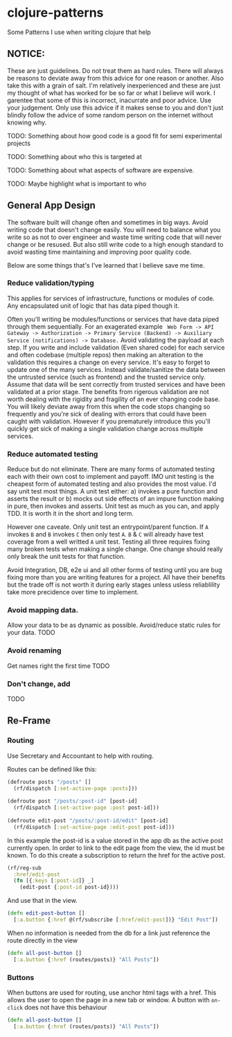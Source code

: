 # clojure-patterns
Some Patterns I use when writing clojure that help

## NOTICE:
These are just guidelines. Do not treat them as hard rules. There will always be reasons to deviate away from this advice for one reason or another. Also take this with a grain of salt. I'm relatively inexperienced and these are just my thought of what has worked for be so far or what I believe will work. I garentee that some of this is incorrect, inacurrate and poor advice. Use your judgement. Only use this advice if it makes sense to you and don't just blindly follow the advice of some random person on the internet without knowing why.

TODO: Something about how good code is a good fit for semi experimental projects

TODO: Something about who this is targeted at

TODO: Something about what aspects of software are expensive.

TODO: Maybe highlight what is important to who

## General App Design

The software built will change often and sometimes in big ways. Avoid writing code that doesn't change easily. You will need to balance what you write so as not to over engineer and waste time writing code that will never change or be resused. But also still write code to a high enough standard to avoid wasting time maintaining and improving poor quality code.

Below are some things that's I've learned that I believe save me time.

### Reduce validation/typing

This applies for services of infrastructure, functions or modules of code. Any encapsulated unit of logic that has data piped though it.

Often you'll writing be modules/functions or services that have data piped through them sequentially. For an exagerated example ` Web Form -> API Gateway -> Authorization -> Primary Service (Backend) -> Auxiliary Service (notifications) -> Database.` Avoid validating the payload at each step. If you write and include validation (Even shared code) for each service and often codebase (multiple repos) then making an alteration to the validation this requires a change on every service. It's easy to forget to update one of the many services. Instead validate/sanitize the data between the untrusted service (such as frontend) and the trusted service only. Assume that data will be sent correctly from trusted services and have been validated at a prior stage. The benefits from rigerous validation are not worth dealing with the rigidity and fragility of an ever changing code base. You will likely deviate away from this when the code stops changing so frequently and you're sick of dealing with errors that could have been caught with validation. However if you prematurely introduce this you'll quickly get sick of making a single validation change across multiple services.

### Reduce automated testing

Reduce but do not eliminate. There are many forms of automated testing each with their own cost to implement and payoff. IMO unit testing is the cheapest form of automated testing and also provides the most value. I'd say unit test most things. A unit test either: a) invokes a pure function and asserts the result or b) mocks out side effects of an impure function making in pure, then invokes and asserts. Unit test as much as you can, and apply TDD. It is worth it in the short and long term. 

However one caveate. Only unit test an entrypoint/parent function. If `A` invokes `B` and `B` invokes `C` then only test `A`. `B` & `C` will already have test coverage from a well writted `A` unit test. Testing all three requires fixing many broken tests when making a single change. One change should really only break the unit tests for that function.

Avoid Integration, DB, e2e ui and all other forms of testing until you are bug fixing more than you are writing features for a project. All have their benefits but the trade off is not worth it during early stages unless usless reliablility take more precidence over time to implement.

### Avoid mapping data.

Allow your data to be as dynamic as possible. Avoid/reduce static rules for your data. TODO

### Avoid renaming

Get names right the first time TODO

### Don't change, add
TODO

## Re-Frame

### Routing 

Use Secretary and Accountant to help with routing. 

Routes can be defined like this:
```cljs
(defroute posts "/posts" []
  (rf/dispatch [:set-active-page :posts]))
  
(defroute post "/posts/:post-id" [post-id]
  (rf/dispatch [:set-active-page :post post-id]))
  
(defroute edit-post "/posts/:post-id/edit" [post-id]
  (rf/dispatch [:set-active-page :edit-post post-id]))
```

In this example the post-id is a value stored in the app db as the active post currently open. In order to link to the edit page from the view, the id must be known. To do this create a subscription to return the href for the active post.

```cljs
(rf/reg-sub
  :href/edit-post
  (fn [{:keys [:post-id]} _]
    (edit-post {:post-id post-id})))
```

And use that in the view.

```cljs
(defn edit-post-button []
  [:a.button {:href @(rf/subscribe [:href/edit-post])} "Edit Post"])
```

When no information is needed from the db for a link just reference the route directly in the view

```cljs
(defn all-post-button []
  [:a.button {:href (routes/posts)} "All Posts"])
```

### Buttons

When buttons are used for routing, use anchor html tags with a href. This allows the user to open the page in a new tab or window. A button with `on-click` does not have this behaviour

```cljs
(defn all-post-button []
  [:a.button {:href (routes/posts)} "All Posts"])
```
